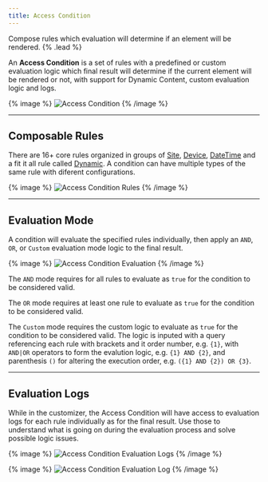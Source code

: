 ```yaml
---
title: Access Condition
---
```


Compose rules which evaluation will determine if an element will be rendered. {% .lead %}

An **Access Condition** is a set of rules with a predefined or custom evaluation logic which final result will determine if the current element will be rendered or not, with support for Dynamic Content, custom evaluation logic and logs.

{% image %}
![Access Condition](/assets/ytp/access/access-condition.webp)
{% /image %}

---

## Composable Rules

There are 16+ core rules organized in groups of [Site](./rules/site), [Device](./rules/device), [DateTime](./rules/datetime) and a fit it all rule called [Dynamic](./rules/dynamic). A condition can have multiple types of the same rule with diferent configurations.

{% image %}
![Access Condition Rules](/assets/ytp/access/access-condition-rules.webp)
{% /image %}

---

## Evaluation Mode

A condition will evaluate the specified rules individually, then apply an `AND`, `OR`, or `Custom` evaluation mode logic to the final result.

{% image %}
![Access Condition Evaluation](/assets/ytp/access/access-condition-evaluation.webp)
{% /image %}

The `AND` mode requires for all rules to evaluate as `true` for the condition to be considered valid.

The `OR` mode requires at least one rule to evaluate as `true` for the condition to be considered valid.

The `Custom` mode requires the custom logic to evaluate as `true` for the condition to be considered valid. The logic is inputed with a query referencing each rule with brackets and it order number, e.g. `{1}`, with `AND|OR` operators to form the evalution logic, e.g. `{1} AND {2}`, and parenthesis `()` for altering the execution order, e.g. `({1} AND {2}) OR {3}`.

---

## Evaluation Logs

While in the customizer, the Access Condition will have access to evaluation logs for each rule individually as for the final result. Use those to understand what is going on during the evaluation process and solve possible logic issues.

{% image %}
![Access Condition Evaluation Logs](/assets/ytp/access/access-condition-logs.webp)
{% /image %}

{% image %}
![Access Condition Evaluation Log](/assets/ytp/access/access-condition-log.webp)
{% /image %}
